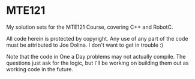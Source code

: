 # MTE121

My solution sets for the MTE121 Course, covering C++ and RobotC.

All code herein is protected by copyright. Any use of any part of the code must be attributed to Joe Dolina. I don't want to get in trouble :)

Note that the code in One a Day problems may not actually compile. The questions just ask for the logic, but I'll be working on building them out as working code in the future.
